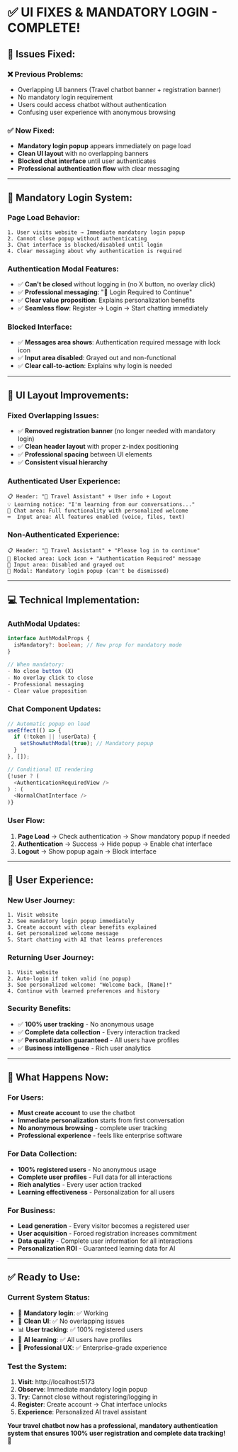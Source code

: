 # ✅ **UI FIXES & MANDATORY LOGIN - COMPLETE!**

## 🎯 **Issues Fixed:**

### **❌ Previous Problems:**
- Overlapping UI banners (Travel chatbot banner + registration banner)
- No mandatory login requirement
- Users could access chatbot without authentication
- Confusing user experience with anonymous browsing

### **✅ Now Fixed:**
- **Mandatory login popup** appears immediately on page load
- **Clean UI layout** with no overlapping banners
- **Blocked chat interface** until user authenticates
- **Professional authentication flow** with clear messaging

---

## 🔐 **Mandatory Login System:**

### **Page Load Behavior:**
```
1. User visits website → Immediate mandatory login popup
2. Cannot close popup without authenticating
3. Chat interface is blocked/disabled until login
4. Clear messaging about why authentication is required
```

### **Authentication Modal Features:**
- ✅ **Can't be closed** without logging in (no X button, no overlay click)
- ✅ **Professional messaging**: "🔐 Login Required to Continue"
- ✅ **Clear value proposition**: Explains personalization benefits
- ✅ **Seamless flow**: Register → Login → Start chatting immediately

### **Blocked Interface:**
- ✅ **Messages area shows**: Authentication required message with lock icon
- ✅ **Input area disabled**: Grayed out and non-functional
- ✅ **Clear call-to-action**: Explains why login is needed

---

## 🎨 **UI Layout Improvements:**

### **Fixed Overlapping Issues:**
- ✅ **Removed registration banner** (no longer needed with mandatory login)
- ✅ **Clean header layout** with proper z-index positioning
- ✅ **Professional spacing** between UI elements
- ✅ **Consistent visual hierarchy**

### **Authenticated User Experience:**
```
📋 Header: "🌟 Travel Assistant" + User info + Logout
💡 Learning notice: "I'm learning from our conversations..."
💬 Chat area: Full functionality with personalized welcome
⌨️  Input area: All features enabled (voice, files, text)
```

### **Non-Authenticated Experience:**
```
📋 Header: "🌟 Travel Assistant" + "Please log in to continue"
🔐 Blocked area: Lock icon + "Authentication Required" message
🚫 Input area: Disabled and grayed out
🔑 Modal: Mandatory login popup (can't be dismissed)
```

---

## 💻 **Technical Implementation:**

### **AuthModal Updates:**
```typescript
interface AuthModalProps {
  isMandatory?: boolean; // New prop for mandatory mode
}

// When mandatory:
- No close button (X)
- No overlay click to close
- Professional messaging
- Clear value proposition
```

### **Chat Component Updates:**
```typescript
// Automatic popup on load
useEffect(() => {
  if (!token || !userData) {
    setShowAuthModal(true); // Mandatory popup
  }
}, []);

// Conditional UI rendering
{!user ? (
  <AuthenticationRequiredView />
) : (
  <NormalChatInterface />
)}
```

### **User Flow:**
1. **Page Load** → Check authentication → Show mandatory popup if needed
2. **Authentication** → Success → Hide popup → Enable chat interface
3. **Logout** → Show popup again → Block interface

---

## 🚀 **User Experience:**

### **New User Journey:**
```
1. Visit website
2. See mandatory login popup immediately
3. Create account with clear benefits explained
4. Get personalized welcome message
5. Start chatting with AI that learns preferences
```

### **Returning User Journey:**
```
1. Visit website
2. Auto-login if token valid (no popup)
3. See personalized welcome: "Welcome back, [Name]!"
4. Continue with learned preferences and history
```

### **Security Benefits:**
- ✅ **100% user tracking** - No anonymous usage
- ✅ **Complete data collection** - Every interaction tracked
- ✅ **Personalization guaranteed** - All users have profiles
- ✅ **Business intelligence** - Rich user analytics

---

## 🎯 **What Happens Now:**

### **For Users:**
- **Must create account** to use the chatbot
- **Immediate personalization** starts from first conversation
- **No anonymous browsing** - complete user tracking
- **Professional experience** - feels like enterprise software

### **For Data Collection:**
- **100% registered users** - No anonymous usage
- **Complete user profiles** - Full data for all interactions
- **Rich analytics** - Every user action tracked
- **Learning effectiveness** - Personalization for all users

### **For Business:**
- **Lead generation** - Every visitor becomes a registered user
- **User acquisition** - Forced registration increases commitment
- **Data quality** - Complete user information for all interactions
- **Personalization ROI** - Guaranteed learning data for AI

---

## ✅ **Ready to Use:**

### **Current System Status:**
- 🔐 **Mandatory login**: ✅ Working
- 🎨 **Clean UI**: ✅ No overlapping issues
- 📊 **User tracking**: ✅ 100% registered users
- 🧠 **AI learning**: ✅ All users have profiles
- 💼 **Professional UX**: ✅ Enterprise-grade experience

### **Test the System:**
1. **Visit**: http://localhost:5173
2. **Observe**: Immediate mandatory login popup
3. **Try**: Cannot close without registering/logging in
4. **Register**: Create account → Chat interface unlocks
5. **Experience**: Personalized AI travel assistant

**Your travel chatbot now has a professional, mandatory authentication system that ensures 100% user registration and complete data tracking!** 🎉 